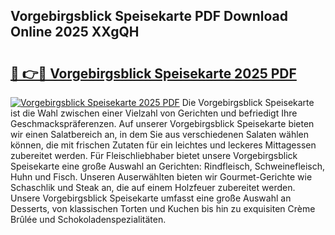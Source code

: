## Vorgebirgsblick Speisekarte PDF Download Online 2025 XXgQH

# <h2><a href="http://gc8ewe4.nevu.top/?p=Vorgebirgsblick+Speisekarte">🔗 👉🔴 Vorgebirgsblick Speisekarte 2025 PDF</a></h2>

[![Vorgebirgsblick Speisekarte 2025 PDF](https://i.imgur.com/dBaPXMq.png)](http://gc8ewe4.nevu.top/?p=Vorgebirgsblick+Speisekarte)
Die Vorgebirgsblick Speisekarte ist die Wahl zwischen einer Vielzahl von Gerichten und befriedigt Ihre Geschmackspräferenzen. Auf unserer Vorgebirgsblick Speisekarte bieten wir einen Salatbereich an, in dem Sie aus verschiedenen Salaten wählen können, die mit frischen Zutaten für ein leichtes und leckeres Mittagessen zubereitet werden. Für Fleischliebhaber bietet unsere Vorgebirgsblick Speisekarte eine große Auswahl an Gerichten: Rindfleisch, Schweinefleisch, Huhn und Fisch. Unseren Auserwählten bieten wir Gourmet-Gerichte wie Schaschlik und Steak an, die auf einem Holzfeuer zubereitet werden. Unsere Vorgebirgsblick Speisekarte umfasst eine große Auswahl an Desserts, von klassischen Torten und Kuchen bis hin zu exquisiten Crème Brûlée und Schokoladenspezialitäten.
